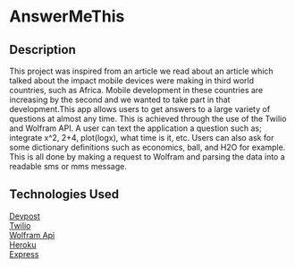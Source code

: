 # AnswerMeThis

<h2>Description</h2>
<p>
This project was inspired from an article we read about an article which talked about the impact mobile devices were making in third world countries, such as Africa. Mobile development in these countries are increasing by the second and we wanted to take part in that development.This app allows users to get answers to a large variety of questions at almost any time. This is achieved through the use of the Twilio and Wolfram API. A user can text the application a question such as; integrate x^2, 2+4, plot(logx), what time is it, etc. Users can also ask for some dictionary definitions such as economics, ball, and H2O for example. This is all done by making a request to Wolfram and parsing the data into a readable sms or mms message.
</p>


<h2>Technologies Used</h2>
<a href="http://devpost.com/software/answermethis">Devpost</a><br/>
<a href="http://twilio.github.io/twilio-node/">Twilio</a><br/>
<a href="https://github.com/clux/wolfram-alpha">Wolfram Api</a><br/>
<a href="https://www.heroku.com/">Heroku</a><br/>
<a href="http://expressjs.com/">Express</a><br/>
